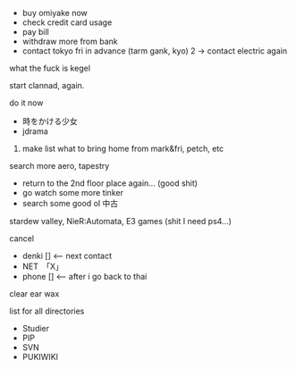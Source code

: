 - buy omiyake now
- check credit card usage
- pay bill
- withdraw more from bank
- contact tokyo fri in advance (tarm gank, kyo)
2 -> contact electric again


what the fuck is kegel

start clannad, again.

do it now
- 時をかける少女
- jdrama

1. make list what to bring home from  mark&fri, petch, etc

search more aero, tapestry 
- return to the 2nd floor place again... (good shit)
- go watch some more tinker
- search some good ol 中古

stardew valley, 
NieR:Automata,
E3 games (shit I need ps4...)

cancel
- denki [] <-- next contact
- NET　「X」
- phone [] <-- after i go back to thai

clear ear wax

list for all directories
- Studier
- PIP
- SVN
- PUKIWIKI
